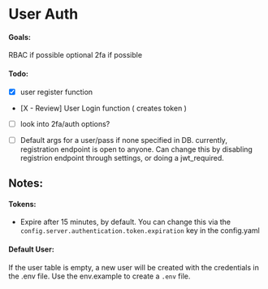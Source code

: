 # User Auth

#### Goals:
RBAC if possible
optional 2fa if possible


#### Todo:
- [X] user register function
- [X - Review] User Login function ( creates token )


- [ ] look into 2fa/auth options?

- [ ] Default args for a user/pass if none specified in DB. 
    currently, registration endpoint is open to anyone. Can change this by disabling registrion endpoint through settings, or doing a jwt_required. 

## Notes:

#### Tokens:
- Expire after 15 minutes, by default. You can change this via the `config.server.authentication.token.expiration` key in the config.yaml


#### Default User:
If the user table is empty, a new user will be created with the credentials in the .env file. Use the env.example to create a `.env` file.